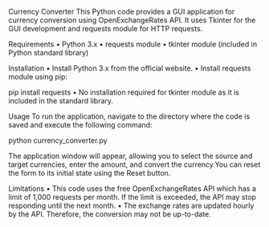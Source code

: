 Currency Converter
This Python code provides a GUI application for currency conversion using OpenExchangeRates API. It uses Tkinter for the GUI development and requests module for HTTP requests.

Requirements
•	Python 3.x
•	requests module
•	tkinter module (included in Python standard library)

Installation
•	Install Python 3.x from the official website.
•	Install requests module using pip:


pip install requests 
•	No installation required for tkinter module as it is included in the standard library.



Usage
To run the application, navigate to the directory where the code is saved and execute the following command:

python currency_converter.py 

The application window will appear, allowing you to select the source and target currencies, enter the amount, and convert the currency.You can reset the form to its initial state using the Reset button.

Limitations
•	This code uses the free OpenExchangeRates API which has a limit of 1,000 requests per month. If the limit is exceeded, the API may stop responding until the next month.
•	The exchange rates are updated hourly by the API. Therefore, the conversion may not be up-to-date.

